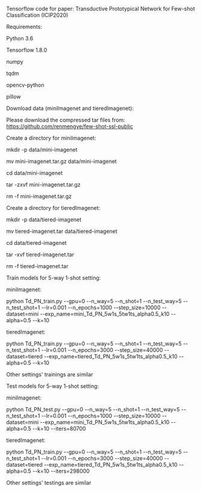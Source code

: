 Tensorflow code for paper: Transductive Prototypical Network for Few-shot Classification (ICIP2020)


Requirements:

Python 3.6

Tensorflow 1.8.0

numpy

tqdm

opencv-python

pillow


Download data (miniImagenet and tieredImagenet):

Please download the compressed tar files from: https://github.com/renmengye/few-shot-ssl-public


Create a directory for miniImagenet:

mkdir -p data/mini-imagenet

mv mini-imagenet.tar.gz data/mini-imagenet

cd data/mini-imagenet

tar -zxvf mini-imagenet.tar.gz

rm -f mini-imagenet.tar.gz


Create a directory for tieredImagenet:

mkdir -p data/tiered-imagenet

mv tiered-imagenet.tar data/tiered-imagenet

cd data/tiered-imagenet

tar -xvf tiered-imagenet.tar

rm -f tiered-imagenet.tar


Train models for 5-way 1-shot setting:

miniImagenet:

python Td_PN_train.py --gpu=0 --n_way=5 --n_shot=1 --n_test_way=5 --n_test_shot=1 --lr=0.001 --n_epochs=1000 --step_size=10000 --dataset=mini --exp_name=mini_Td_PN_5w1s_5tw1ts_alpha0.5_k10 --alpha=0.5 --k=10

tieredImagenet:

python Td_PN_train.py --gpu=0 --n_way=5 --n_shot=1 --n_test_way=5 --n_test_shot=1 --lr=0.001 --n_epochs=3000 --step_size=40000 --dataset=tiered --exp_name=tiered_Td_PN_5w1s_5tw1ts_alpha0.5_k10 --alpha=0.5 --k=10

Other settings' trainings are similar


Test models for 5-way 1-shot setting:

miniImagenet:

python Td_PN_test.py --gpu=0 --n_way=5 --n_shot=1 --n_test_way=5 --n_test_shot=1 --lr=0.001 --n_epochs=1000 --step_size=10000 --dataset=mini --exp_name=mini_Td_PN_5w1s_5tw1ts_alpha0.5_k10 --alpha=0.5 --k=10 --iters=80700

tieredImagenet:

python Td_PN_train.py --gpu=0 --n_way=5 --n_shot=1 --n_test_way=5 --n_test_shot=1 --lr=0.001 --n_epochs=3000 --step_size=40000 --dataset=tiered --exp_name=tiered_Td_PN_5w1s_5tw1ts_alpha0.5_k10 --alpha=0.5 --k=10 --iters=298000

Other settings' testings are similar
